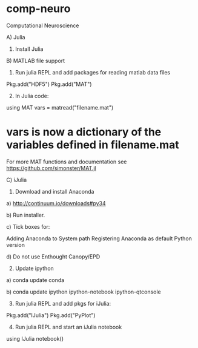 # comp-neuro
Computational Neuroscience


A) Julia
1) Install Julia

B) MATLAB file support
1) Run julia REPL and add packages for reading matlab data files

 Pkg.add("HDF5")
 Pkg.add("MAT")

2) In Julia code:

 using MAT
 vars = matread("filename.mat")
 # vars is now a dictionary of the variables defined in filename.mat

For more MAT functions and documentation see
https://github.com/simonster/MAT.jl

C) iJulia
1) Download and install Anaconda

 a) http://continuum.io/downloads#py34

 b) Run installer. 

 c) Tick boxes for: 

 Adding Anaconda to System path
 Registering Anaconda as default Python version  

 d) Do not use Enthought Canopy/EPD

2) Update ipython

 a) conda update conda

 b) conda update ipython ipython-notebook ipython-qtconsole

3) Run julia REPL and add pkgs for iJulia:

 Pkg.add("IJulia")
 Pkg.add("PyPlot")

4) Run julia REPL and start an iJulia notebook

 using IJulia
 notebook()
